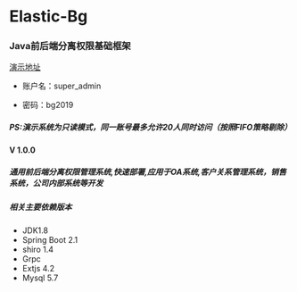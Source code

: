 # Elastic-Bg

### Java前后端分离权限基础框架

[演示地址](http://elastic-bg.faceghost.com/elastic-bg-client "演示地址")

- 账户名：super_admin

- 密码：bg2019

##### PS:演示系统为只读模式，同一账号最多允许20人同时访问（按照FIFO策略剔除）

#### V 1.0.0

##### 通用前后端分离权限管理系统,快速部署,应用于OA系统,客户关系管理系统，销售系统，公司内部系统等开发

##### 相关主要依赖版本

- JDK1.8
- Spring Boot 2.1
- shiro 1.4
- Grpc
- Extjs 4.2
- Mysql 5.7
